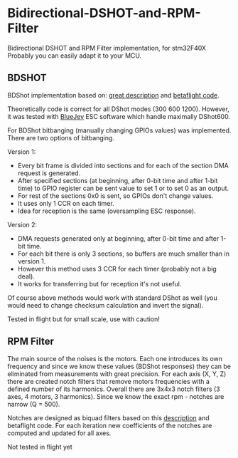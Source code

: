 # Bidirectional-DSHOT-and-RPM-Filter

Bidirectional DSHOT and RPM Filter implementation, for stm32F40X
Probably you can easily adapt it to your MCU.

## BDSHOT

BDShot implementation based on: [great description](https://brushlesswhoop.com/dshot-and-bidirectional-dshot/) and [betaflight code](https://github.com/betaflight/betaflight/tree/master/src/main/drivers).

Theoretically code is correct for all DShot modes (300 600 1200). However, it was tested with [BlueJey](https://github.com/mathiasvr/bluejay) ESC software which handle maximally DShot600.

For BDShot bitbanging (manually changing GPIOs values) was implemented. There are two options of bitbanging.

Version 1:

- Every bit frame is divided into sections and for each of the section DMA request is generated.
- After specified sections (at beginning, after 0-bit time and after 1-bit time) to GPIO register can be sent value to set 1 or to set 0 as an output.
- For rest of the sections 0x0 is sent, so GPIOs don't change values.
- It uses only 1 CCR on each timer.
- Idea for reception is the same (oversampling ESC response).

Version 2:

- DMA requests generated only at beginning, after 0-bit time and after 1-bit time.
- For each bit there is only 3 sections, so buffers are much smaller than in version 1.
- However this method uses 3 CCR for each timer (probably not a big deal).
- It works for transferring but for reception it's not useful.

Of course above methods would work with standard DShot as well (you would need to change checksum calculation and invert the signal).

Tested in flight but for small scale, use with caution!

## RPM Filter

The main source of the noises is the motors. Each one introduces its own frequency and since we know these values (BDShot responses) they can be eliminated from measurements with great precision.
For each axis (X, Y, Z) there are created notch filters that remove motors frequencies with a defined number of its harmonics.
Overall there are 3x4x3 notch filters (3 axes, 4 motors, 3 harmonics).
Since we know the exact rpm - notches are narrow (Q = 500).

Notches are designed as biquad filters based on this [description](http://shepazu.github.io/Audio-EQ-Cookbook/audio-eq-cookbook.html) and betaflight code. For each iteration new coefficients of the notches are computed and updated for all axes.

Not tested in flight yet
